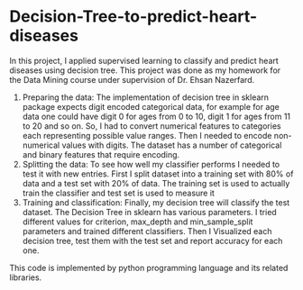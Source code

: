 # Decision-Tree-to-predict-heart-diseases

In this project, I applied supervised learning to classify and predict heart diseases using decision tree. This project was done as my homework for the Data Mining course under supervision of Dr. Ehsan Nazerfard.

1) Preparing the data: The implementation of decision tree in sklearn package expects digit
encoded categorical data, for example for age data one could have digit 0 for ages from
0 to 10, digit 1 for ages from 11 to 20 and so on. So, I had to convert numerical
features to categories each representing possible value ranges. Then I needed to encode
non-numerical values with digits. The dataset has a number of categorical and binary
features that require encoding.
2) Splitting the data: To see how well my classifier performs I needed to test it with new
entries. First I split dataset into a training set with 80% of data and a test
set with 20% of data. The training set is used to actually train the classifier and test set is
used to measure it
3) Training and classification: Finally, my decision tree will classify the test dataset. The
Decision Tree in sklearn has various parameters. I tried different values for criterion,
max_depth and min_sample_split parameters and trained different classifiers. Then I Visualized
each decision tree, test them with the test set and report accuracy for each one.

This code is implemented by python programming language and its related libraries.
